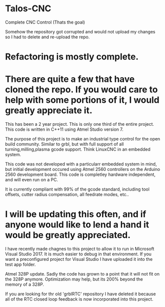 # Talos-CNC
Complete CNC Control (Thats the goal)

Somehow the repository got corrupted and would not upload my changes so I had to delete and re-upload the repo. 

# Refactoring is mostly complete.
# There are quite a few that have cloned the repo. If you would care to help with some portions of it, I would greatly appreciate it. 

This has been a 2 year project. This is only one third of the entire project. This code is written in C++11 using Atmel Studio version 7.

The purpose of this project is to make an industrial type control for the open build community. Similar to grbl, but with full support 
of all turning,milling,plasma gcode support. Think LinuxCNC in an embedded system. 

This code was not developed with a particularr embedded system in mind, but initial development occured using Atmel 2560 controllers
on the Arduino 2560 development board. This code is completley hardware independent, and will even run on a PC.

It is currently compliant with 99% of the gcode standard, including tool offsets, cutter radius compensation, all feedrate modes, etc.. 

# I will be updating this often, and if anyone would like to lend a hand it would be greatly appreciated. 

I have recently made chagnes to this project to allow it to run in Microsoft Visual Studio 2017. It is much easier to debug in that environment. If you want a preconfigured project for Visual Studio I have uploaded it into the test app folder. 

Atmel 328P update. Sadly the code has grown to a point that it will not fit on the 328P anymore. Optimization may help, but its 200% beyond the memory of a 328P. 

If you are looking for thr old 'grblRTC' repository I have deleted it because all of the RTC closed loop feedback is now incorporated into this project. 
